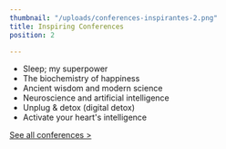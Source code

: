 ```yaml
---
thumbnail: "/uploads/conferences-inspirantes-2.png"
title: Inspiring Conferences
position: 2

---
```

* Sleep; my superpower
* The biochemistry of happiness
* Ancient wisdom and modern science
* Neuroscience and artificial intelligence
* Unplug & detox (digital detox)
* Activate your heart's intelligence

[See all conferences >](https://nancybilodeau.com/en/conferences)